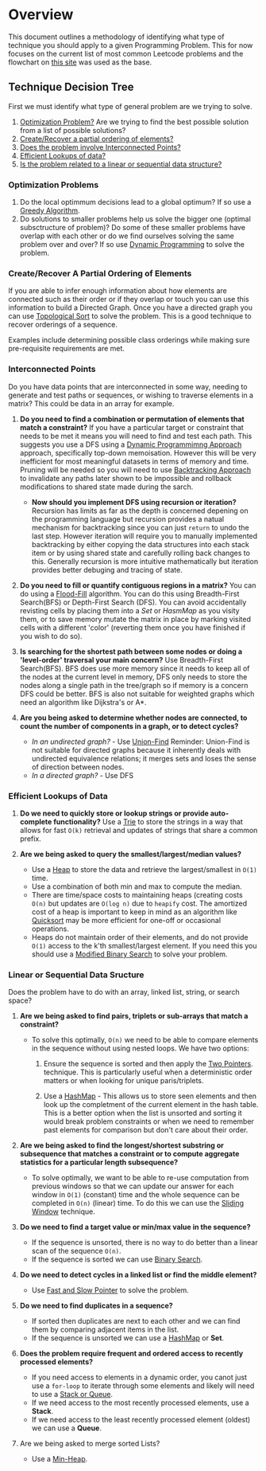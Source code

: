 # Overview
This document outlines a methodology of identifying what type of technique you
should apply to a given Programming Problem. This for now focuses on the
current list of most common Leetcode problems and the flowchart on [this
site](https://sebinsua.com/algorithmic-bathwater) was used as the base. 

## Technique Decision Tree 
First we must identify what type of general problem are we trying to solve. 

1. [Optimization Problem?](#optimization-problems) Are we trying to find the 
   best possible solution from a list of possible solutions?
2. [Create/Recover a partial ordering of
   elements?](#create/recover-a-partial-ordering-of-elements)
3. [Does the problem involve Interconnected Points?](#interconnected-points)
4. [Efficient Lookups of data?](#efficient-lookups-of-data)
5. [Is the problem related to a linear or sequential data structure?](#linear-or-sequential-data-structure)

### Optimization Problems

1. Do the local optimmum decisions lead to a global optimum? If so use a [Greedy
   Algorithm](GreedyTechniques/Greedy.md). 
2. Do solutions to smaller problems help us solve the bigger one (optimal
   subsctructure of problem)? Do some of these smaller problems have overlap
   with each other or do we find ourselves solving the same problem over and
   over? If so use [Dynamic
   Programming](RecursionAndDynamicProgramming/RecursionDynamicProgramming.md)
   to solve the problem.

### Create/Recover A Partial Ordering of Elements
If you are able to infer enough information about how elements are connected
such as their order or if they overlap or touch you can use this information
to build a Directed Graph. Once you have a directed graph you can use
[Topological Sort](TopologicalSort/TopologicalSort.md) to solve the problem.
This is a good technique to recover orderings of a sequence.

Examples include determining possible class orderings while making sure
pre-requisite requirements are met. 

### Interconnected Points
Do you have data points that are interconnected in some way, needing to
generate and test paths or sequences, or wishing to traverse elements in a
matrix? This could be data in an array for example.

1. **Do you need to find a combination or permutation of elements that match a
   constraint?** If you have a particular target or constraint that needs to be
   met it means you will need to find and test each path. This suggests you use
   a DFS using a [Dynamic Programmimng
   Approach](RecursionAndDynamicProgramming/RecursionDynamicProgramming.md) 
   approach, specifically top-down memoisation. However this will be very 
   inefficient for most meaningful datasets  in terms of memory and time. 
   Pruning will be needed so you will need to use 
   [Backtracking Approach](Backtracking/Backtracking.md) to invalidate any 
   paths later shown to be impossible and rollback modifications to shared 
   state made during the sarch. 

   * **Now should you implement DFS using recursion or iteration?** Recursion
      has limits as far as the depth is concerned depening on the programming
      language but recursion provides a natual mechanism for backtracking since
      you can just `return` to undo the last step. However iteration will
      require you to manually implemented backtracking by either copying the
      data structures into each stack item or by using shared state and
      carefully rolling back changes to this. Generally recursion is more
      intuitive mathematically but iteration provides better debuging and
      tracing of state.

2. **Do you need to fill or quantify contiguous regions in a matrix?**
   You can do using a [Flood-Fill](Backtracking/FloodFill.md) algorithm. You
   can do this using Breadth-First Search(BFS) or Depth-First Search (DFS). You
   can avoid accidentally revisting cells by placing them into a *Set* or
   *HasmMap* as you visity them, or to save memory mutate the matrix in place
   by marking visited cells with a different 'color' (reverting them once you
   have finished if you wish to do so).

3. **Is searching for the shortest path between some nodes or doing a
   'level-order' traversal your main concern?**
   Use Breadth-First Search(BFS). BFS does use more memory since it needs to
   keep all of the nodes at the current level in memory, DFS only needs to
   store the nodes along a single path in the tree/graph so if memory is a
   concern DFS could be better. BFS is also not suitable for weighted graphs
   which need an algorithm like Dijkstra's or A*.
4. **Are you being asked to determine whether nodes are connected, to count the
   number of components in a graph, or to detect cycles?** 
    * *In an undirected graph?* - Use [Union-Find](UnionFind/UnionFind.md)
      Reminder: Union-Find is not suitable for directed graphs because it
      inherently deals with undirected equivalence relations; it merges sets
      and loses the sense of direction between nodes. 
    * *In a directed graph?* - Use DFS

### Efficient Lookups of Data
1. **Do we need to quickly store or lookup strings or provide auto-complete
   functionality?**
   Use a [Trie](Trie/Trie.md) to store the strings in a way that allows for
   fast `O(k)` retrieval and updates of strings that share a common prefix.

2. **Are we being asked to query the smallest/largest/median values?**
    * Use a [Heap](TwoHeaps/TwoHeaps.md) to store the data and retrieve the
      largest/smallest in `O(1)` time.
    * Use a combination of both min and max to compute the median.
    * There are time/space costs to maintaining heaps (creating costs `O(n)`
      but updates are `O(log n)` due to `heapify` cost. The amortized cost of
      a heap is important to keep in mind as an algorithm like
      [Quicksort](Sorting/Sorting.md) may be more efficient for one-off or
      occasional operations.
    * Heaps do not maintain order of their elements, and do not provide `O(1)`
      access to the k'th smallest/largest element. If you need this you should
      use a [Modified Binary
      Search](ModifiedBinarySearch/ModifiedBinarySearch.md) to solve your
      problem.

### Linear or Sequential Data Sructure

Does the problem have to do with an array, linked list, string, or search
space?

1. **Are we being asked to find pairs, triplets or sub-arrays that match a
   constraint?**
   * To solve this optimally, `O(n)` we need to be able to compare elements in
     the sequence without using nested loops. We have two options:
     1. Ensure the sequence is sorted and then apply the [Two
        Pointers](FastAndSlowPointers/FastAndSlowPointers.md).  
        technique. This is particularly useful when a deterministic order
        matters or when looking for unique paris/triplets.

     2. Use a [HashMap](HashMaps/HashMaps.md) - This allows us to store seen 
        elements and then look up the completment of the current element in 
        the hash table. This is a better option when the list is unsorted and 
        sorting it would break problem constraints or when we need to remember 
        past elements for comparison but don't care about their order.

2. **Are we being asked to find the longest/shortest substring or subsequence
   that matches a constraint or to compute aggregate statistics for a
   particular length subsequence?**
   * To solve optimally, we want to be able to re-use computation from previous
     windows so that we can update our answer for each window in `O(1)`
     (constant) time and the whole sequence can be completed in `O(n)` 
     (linear) time. To do this we can use the [Sliding
     Window](SlidingWindow/SlidingWindow.md) technique.

3. **Do we need to find a target value or min/max value in the sequence?**
    * If the sequence is unsorted, there is no way to do better than a linear
      scan of the sequence `O(n)`. 
    * If the sequence is sorted we can use [Binary
      Search](ModifiedBinarySearch/ModifiedBinarySearch.md). 

4. **Do we need to detect cycles in a linked list or find the middle element?**
   * Use [Fast and Slow Pointer](FastAndSlowPointers/FastAndSlowPointers.md) to
     solve the problem.

5. **Do we need to find duplicates in a sequence?**
   * If sorted then duplicates are next to each other and we can find them by
     comparing adjacent items in the list.
   * If the sequence is unsorted we can use a [HashMap](HashMaps/HashMaps.md)
     or **Set**.
6. **Does the problem require frequent and ordered access to recently processed
   elements?**
   * If you need access to elements in a dynamic order, you canot just use a
     `for-loop` to iterate through some elements and likely will need to use a
     [Stack or Queue](StacksAndQueues/StacksAndQueues.md).
   * If we need access to the most recently processed elements, use a
     **Stack**. 
   * If we need access to the least recently processed element (oldest) we can 
   use a **Queue**.

7. Are we being asked to merge sorted Lists?
   * Use a [Min-Heap](TwoHeaps/TwoHeaps.md). 

